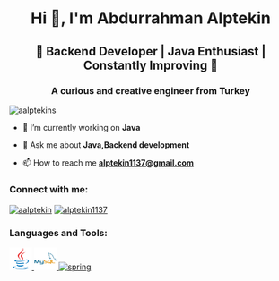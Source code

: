 <h1 align="center">Hi 👋, I'm Abdurrahman Alptekin</h1>
<h2 align="center">👋 Backend Developer | Java Enthusiast | Constantly Improving 🚀 </h2>

<h3 align="center">A curious and creative engineer from Turkey</h3>

<p align="left"> <img src="https://komarev.com/ghpvc/?username=aalptekins&label=Profile%20views&color=0e75b6&style=flat" alt="aalptekins" /> </p>

- 🔭 I’m currently working on **Java**

- 💬 Ask me about **Java,Backend development**

- 📫 How to reach me **alptekin1137@gmail.com**

<h3 align="left">Connect with me:</h3>
<p align="left">
<a href="https://linkedin.com/in/aalptekin" target="blank"><img align="center" src="https://raw.githubusercontent.com/rahuldkjain/github-profile-readme-generator/master/src/images/icons/Social/linked-in-alt.svg" alt="aalptekin" height="30" width="40" /></a>
<a href="https://www.hackerrank.com/alptekin1137" target="blank"><img align="center" src="https://raw.githubusercontent.com/rahuldkjain/github-profile-readme-generator/master/src/images/icons/Social/hackerrank.svg" alt="alptekin1137" height="30" width="40" /></a>
</p>

<h3 align="left">Languages and Tools:</h3>
<p align="left"> <a href="https://www.java.com" target="_blank" rel="noreferrer"> <img src="https://raw.githubusercontent.com/devicons/devicon/master/icons/java/java-original.svg" alt="java" width="40" height="40"/> </a> <a href="https://www.mysql.com/" target="_blank" rel="noreferrer"> <img src="https://raw.githubusercontent.com/devicons/devicon/master/icons/mysql/mysql-original-wordmark.svg" alt="mysql" width="40" height="40"/> </a> <a href="https://spring.io/" target="_blank" rel="noreferrer"> <img src="https://www.vectorlogo.zone/logos/springio/springio-icon.svg" alt="spring" width="40" height="40"/> </a> </p>

